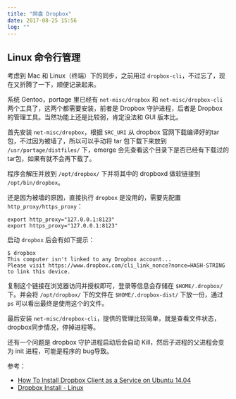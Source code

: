 ```yaml
---
title: "网盘 Dropbox"
date: 2017-08-25 15:56
log: ""
---
```


## Linux 命令行管理

考虑到 Mac 和 Linux（终端）下的同步，之前用过 `dropbox-cli`，不过忘了，现在又折腾了一下，顺便记录起来。

系统 Gentoo，portage 里已经有 `net-misc/dropbox` 和 `net-misc/dropbox-cli` 两个工具了，这两个都需要安装，前者是 Dropbox 守护进程，后者是 Dropbox 的管理工具。当然功能上还是比较弱，肯定没法和 GUI 版本比。

首先安装 `net-misc/dropbox`，根据 `SRC_URI` 从 dropbox 官网下载编译好的tar包，不过因为被墙了，所以可以手动将 tar 包下载下来放到 `/usr/portage/distfiles/` 下，emerge 会先查看这个目录下是否已经有下载过的tar包，如果有就不会再下载了。

程序会解压并放到 `/opt/dropbox/` 下并将其中的 dropboxd 做软链接到 `/opt/bin/dropbox`。

还是因为被墙的原因，直接执行 `dropbox` 是没用的，需要先配置 `http_proxy/https_proxy`：

```
export http_proxy="127.0.0.1:8123"
export https_proxy="127.0.0.1:8123"
```

启动 `dropbox` 后会有如下提示：

```
$ dropbox
This computer isn't linked to any Dropbox account...
Please visit https://www.dropbox.com/cli_link_nonce?nonce=HASH-STRING to link this device.
```

复制这个链接在浏览器访问并授权即可，登录等信息会存储在 `$HOME/.dropbox/` 下。并会将 `/opt/dropbox/` 下的文件在 `$HOME/.dropbox-dist/` 下放一份，通过 `ps` 可以看出最终是使用这个的文件。

最后安装 `net-misc/dropbox-cli`，提供的管理比较简单，就是查看文件状态，dropbox同步情况，停掉进程等。

还有一个问题是 dropbox 守护进程启动后会自动 Kill，然后子进程的父进程会变为 init 进程，可能是程序的 bug导致。

参考：

* [How To Install Dropbox Client as a Service on Ubuntu 14.04](https://www.digitalocean.com/community/tutorials/how-to-install-dropbox-client-as-a-service-on-ubuntu-14-04)
* [Dropbox Install - Linux](https://www.dropbox.com/install-linux)
